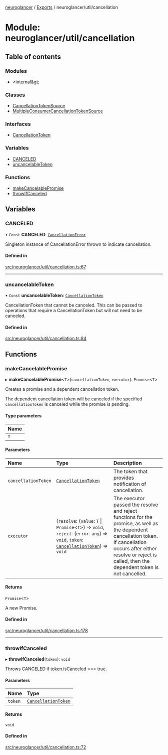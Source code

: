 [neuroglancer](../README.md) / [Exports](../modules.md) / neuroglancer/util/cancellation

# Module: neuroglancer/util/cancellation

## Table of contents

### Modules

- [&lt;internal\&gt;](neuroglancer_util_cancellation._internal_.md)

### Classes

- [CancellationTokenSource](../classes/neuroglancer_util_cancellation.CancellationTokenSource.md)
- [MultipleConsumerCancellationTokenSource](../classes/neuroglancer_util_cancellation.MultipleConsumerCancellationTokenSource.md)

### Interfaces

- [CancellationToken](../interfaces/neuroglancer_util_cancellation.CancellationToken.md)

### Variables

- [CANCELED](neuroglancer_util_cancellation.md#canceled)
- [uncancelableToken](neuroglancer_util_cancellation.md#uncancelabletoken)

### Functions

- [makeCancelablePromise](neuroglancer_util_cancellation.md#makecancelablepromise)
- [throwIfCanceled](neuroglancer_util_cancellation.md#throwifcanceled)

## Variables

### CANCELED

• `Const` **CANCELED**: [`CancellationError`](../classes/neuroglancer_util_cancellation._internal_.CancellationError.md)

Singleton instance of CancellationError thrown to indicate cancellation.

#### Defined in

[src/neuroglancer/util/cancellation.ts:67](https://github.com/ActiveBrainAtlas2/neuroglancer/blob/91617476/src/neuroglancer/util/cancellation.ts#L67)

___

### uncancelableToken

• `Const` **uncancelableToken**: [`CancellationToken`](../interfaces/neuroglancer_util_cancellation.CancellationToken.md)

CancellationToken that cannot be canceled.  This can be passed to operations that require a
CancellationToken but will not need to be canceled.

#### Defined in

[src/neuroglancer/util/cancellation.ts:84](https://github.com/ActiveBrainAtlas2/neuroglancer/blob/91617476/src/neuroglancer/util/cancellation.ts#L84)

## Functions

### makeCancelablePromise

▸ **makeCancelablePromise**<`T`\>(`cancellationToken`, `executor`): `Promise`<`T`\>

Creates a promise and a dependent cancellation token.

The dependent cancellation token will be canceled if the specified `cancellationToken` is
canceled while the promise is pending.

#### Type parameters

| Name |
| :------ |
| `T` |

#### Parameters

| Name | Type | Description |
| :------ | :------ | :------ |
| `cancellationToken` | [`CancellationToken`](../interfaces/neuroglancer_util_cancellation.CancellationToken.md) | The token that provides notification of cancellation. |
| `executor` | (`resolve`: (`value`: `T` \| `Promise`<`T`\>) => `void`, `reject`: (`error`: `any`) => `void`, `token`: [`CancellationToken`](../interfaces/neuroglancer_util_cancellation.CancellationToken.md)) => `void` | The executor passed the resolve and reject functions for the promise, as well as the dependent cancellation token.  If cancellation occurs after either resolve or reject is called, then the dependent token is not cancelled. |

#### Returns

`Promise`<`T`\>

A new Promise.

#### Defined in

[src/neuroglancer/util/cancellation.ts:178](https://github.com/ActiveBrainAtlas2/neuroglancer/blob/91617476/src/neuroglancer/util/cancellation.ts#L178)

___

### throwIfCanceled

▸ **throwIfCanceled**(`token`): `void`

Throws CANCELED if token.isCanceled === true.

#### Parameters

| Name | Type |
| :------ | :------ |
| `token` | [`CancellationToken`](../interfaces/neuroglancer_util_cancellation.CancellationToken.md) |

#### Returns

`void`

#### Defined in

[src/neuroglancer/util/cancellation.ts:72](https://github.com/ActiveBrainAtlas2/neuroglancer/blob/91617476/src/neuroglancer/util/cancellation.ts#L72)
